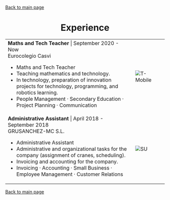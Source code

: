[Back to main page](./../README.md)

<h1 align="center">Experience</h1>
<table>
<!--   <tr>
    <td width="80%">
      <b>Software Engineer</b> | October 2016 - July 2017<br />
      AVL Iberica<br />
      <ul>  
        <li>Software development</li>
        <li>Design and programming of a tool for electrical and pneumatic circuit design.</li>
        <li>Programming support for the development of a dynamic materials database.</li>
        <li>Development of a new platform for drawing schematic diagrams. Integration of the tool with the database.</li>
        <li>Visual Basic for Applications (VBA) · Visio · Software Development · Project Management</li>
      </ul>
    </td>
    <td><image alt="Votegrity" src="../assets/images/AVL_logo.jpeg" /></td>
  </tr> -->
  <tr>
    <td width="80%">
      <b>Maths and Tech Teacher</b> | September 2020 - Now<br />
      Eurocolegio Casvi<br />
      <ul>
        <li>Maths and Tech Teacher</li>
        <li>Teaching mathematics and technology.</li>
        <li>In technology, preparation of innovation projects for technology, programming, and robotics learning.</li>
        <li>People Management · Secondary Education · Project Planning · Communication</li>
      </ul>
    </td>
    <td><image alt="T-Mobile" src="../assets/images/CASVI_logo.png"/></td>
  </tr>
  </tr>
  <tr>
    <td>
      <b>Administrative Assistant</b> | April 2018 - September 2018<br />
      GRUSANCHEZ-MC S.L.<br />
      <ul>
        <li>Administrative Assistant</li>
        <li>Administrative and organizational tasks for the company (assignment of cranes, scheduling).</li>
        <li>Invoicing and accounting for the company.</li>
        <li>Invoicing · Accounting · Small Business · Employee Management · Customer Relations</li>
      </ul>
    </td>
    <td><image alt="SU" src="../assets/images/GRUSANCHEZ_logo.png" /></td>
  </tr>
</table>

[Back to main page](./../README.md)
